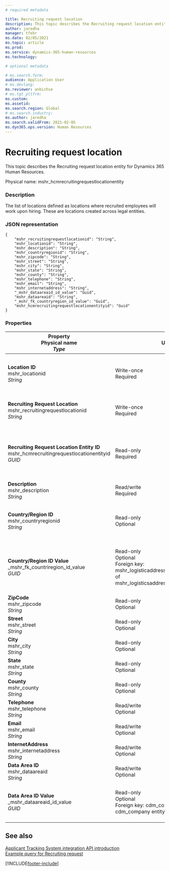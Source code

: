 ```yaml
---
# required metadata

title: Recruiting request location
description: This topic describes the Recruiting request location entity for Dynamics 365 Human Resources.
author: jaredha
manager: tfehr
ms.date: 02/05/2021
ms.topic: article
ms.prod: 
ms.service: dynamics-365-human-resources
ms.technology: 

# optional metadata

# ms.search.form: 
audience: Application User
# ms.devlang: 
ms.reviewer: anbichse
# ms.tgt_pltfrm: 
ms.custom: 
ms.assetid: 
ms.search.region: Global
# ms.search.industry: 
ms.author: jaredha
ms.search.validFrom: 2021-02-05
ms.dyn365.ops.version: Human Resources
---
```


# Recruiting request location

This topic describes the Recruiting request location entity for Dynamics 365 Human Resources.

Physical name: mshr_hcmrecruitingrequestlocationentity

### Description

The list of locations defined as locations where recruited employees will work upon hiring. These are locations created across legal entities.

### JSON representation

```
{
    "mshr_recruitingrequestlocationid": "String",
    "mshr_locationid": "String",
    "mshr_description": "String",
    "mshr_countryregionid": "String",
    "mshr_zipcode": "String",
    "mshr_street": "String",
    "mshr_city": "String",
    "mshr_state": "String",
    "mshr_county": "String",
    "mshr_telephone": "String",
    "mshr_email": "String",
    "mshr_internetaddress": "String",
    "_mshr_dataareaid_id_value": "Guid",
    "mshr_dataareaid": "String",
    "_mshr_fk_countryregion_id_value": "Guid",
    "mshr_hcmrecruitingrequestlocationentityid": "Guid"
}
```

### Properties

| Property<br>**Physical name**<br>***Type*** | Use | Description |
| --- | --- | --- |
| **Location ID**<br>mshr_locationid<br>*String* | Write-once<br>Required | The system-generated, user-readable identifier for the recruiting location. |
| **Recruiting Request Location**<br>mshr_recruitingrequestlocationid<br>*String* | Write-once<br>Required | User-defined unique identifier for the recruiting location. |
| **Recruiting Request Location Entity ID**<br>mshr_hcmrecruitingrequestlocationentityid<br>*GUID* | Read-only<br>Required | System-generated unique identifier for the recruiting request location record. |
| **Description**<br>mshr_description<br>*String* | Read/write<br>Required | Description of the location. |
| **Country/Region ID**<br>mshr_countryregionid<br>*String* | Read-only<br>Optional | Specifies the country or region where the candidate has citizenship. |
| **Country/Region ID Value**<br>_mshr_fk_countriregion_id_value<br>*GUID* | Read-only<br>Optional<br>Foreign key: mshr_logisticaddresscountryregionentityid of mshr_logisticsaddresscountryregionentity | System-generated unique identifier of the country/region of the address. |
| **ZipCode**<br>mshr_zipcode<br>*String* | Read-only<br>Optional | Zip/postal code. |
| **Street**<br>mshr_street<br>*String* | Read-only<br>Optional | Street address. |
| **City**<br>mshr_city<br>*String* | Read-only<br>Optional | City. |
| **State**<br>mshr_state<br>*String* | Read-only<br>Optional | State or province. |
| **County**<br>mshr_county<br>*String* | Read-only<br>Optional | County. |
| **Telephone**<br>mshr_telephone<br>*String* | Read/write<br>Optional | Telephone number for the location. |
| **Email**<br>mshr_email<br>*String* | Read/write<br>Optional | Email address. |
| **InternetAddress**<br>mshr_internetaddress<br>*String* | Read/write<br>Optional | URL for the location website. |
| **Data Area ID**<br>mshr_dataareaid<br>*String* | Read/write<br>Optional | Specifies the legal entity (company). |
| **Data Area ID Value**<br>_mshr_dataareaid_id_value<br>*GUID* | Read-only<br>Optional<br>Foreign key: cdm_companyid of cdm_company entity | System-generated GUID value identifying the legal entity (company). |

## See also

[Applicant Tracking System integration API introduction](hr-admin-integration-ats-api-introduction.md)<br>
[Example query for Recruiting request](hr-admin-integration-ats-api-recruiting-request-example-query.md)



[!INCLUDE[footer-include](../includes/footer-banner.md)]